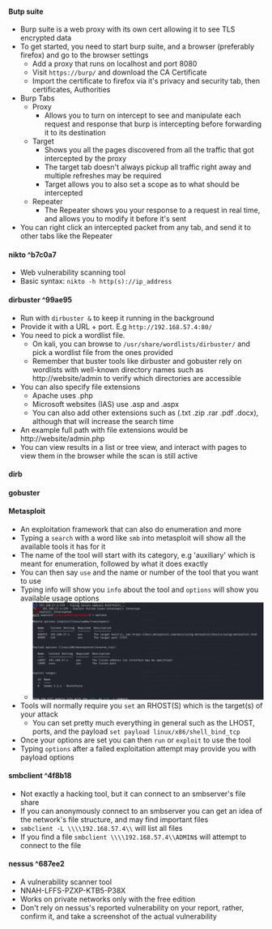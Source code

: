 #### Butp suite
- Burp suite is a web proxy with its own cert allowing it to see TLS encrypted data
- To get started, you need to start burp suite, and a browser (preferably firefox) and go to the browser settings
	- Add a proxy that runs on localhost and port 8080
	- Visit `https://burp/` and download the CA Certificate
	- Import the certificate to firefox via it's privacy and security tab, then certificates, Authorities 
- Burp Tabs
	- Proxy
		- Allows you to turn on intercept to see and manipulate each request and response that burp is intercepting before forwarding it to its destination
	- Target
		- Shows you all the pages discovered from all the traffic that got intercepted by the proxy
		-  The target tab doesn't always pickup all traffic right away and multiple refreshes may be required
		- Target allows you to also set a scope as to what should be intercepted
	- Repeater
		- The Repeater shows you your response to a request in real time, and allows you to modify it before it's sent
- You can right click an intercepted packet from any tab, and send it to other tabs like the Repeater 
#### nikto ^b7c0a7
- Web vulnerability scanning tool
- Basic syntax: `nikto -h http(s)://ip_address` 
#### dirbuster ^99ae95
- Run with `dirbuster &` to keep it running in the background
- Provide it with a URL + port. E.g `http://192.168.57.4:80/`
- You need to pick a wordlist file. 
	- On kali, you can browse to `/usr/share/wordlists/dirbuster/` and pick a wordlist file from the ones provided
	- Remember that buster tools like dirbuster and gobuster rely on wordlists with well-known directory names such as http://website/admin to verify which directories are accessible
- You can also specify file extensions
	- Apache uses .php
	- Microsoft websites (IAS) use .asp and .aspx
	- You can also add other extensions such as (.txt .zip .rar .pdf .docx), although that will increase the search time
- An example full path with file extensions would be http://website/admin.php
- You can view results in a list or tree view, and interact with pages to view them in the browser while the scan is still active
#### dirb
#### gobuster
#### Metasploit
- An exploitation framework that can also do enumeration and more
- Typing a `search` with a word like `smb` into metasploit will show all the available tools it has for it
- The name of the tool will start with its category, e.g 'auxiliary' which is meant for enumeration, followed by what it does exactly
- You can then say `use` and the name or number of the tool that you want to use
- Typing info will show you `info` about the tool and `options` will show you available usage options
	-  ![Payload Options](assets/Screenshot_2025-09-04_16-24-56.png)
- Tools will normally require you `set` an RHOST(S) which is the target(s) of your attack
	- You can set pretty much everything in general such as the LHOST, ports, and the payload `set payload linux/x86/shell_bind_tcp`
- Once your options are set you can then `run` or `exploit` to use the tool
- Typing `options` after a failed exploitation attempt may provide you with payload options
#### smbclient ^4f8b18
- Not exactly a hacking tool, but it can connect to an smbserver's file share
- If you can anonymously connect to an smbserver you can get an idea of the network's file structure, and may find important files
- `smbclient -L \\\\192.168.57.4\\` will list all files
- If you find a file `smbclient \\\\192.168.57.4\\ADMIN$` will attempt to connect to the file
#### nessus  ^687ee2
- A vulnerability scanner tool
- NNAH-LFFS-PZXP-KTB5-P38X
- Works on private networks only with the free edition
- Don't rely on nessus's reported vulnerability on your report, rather, confirm it, and take a screenshot of the actual vulnerability